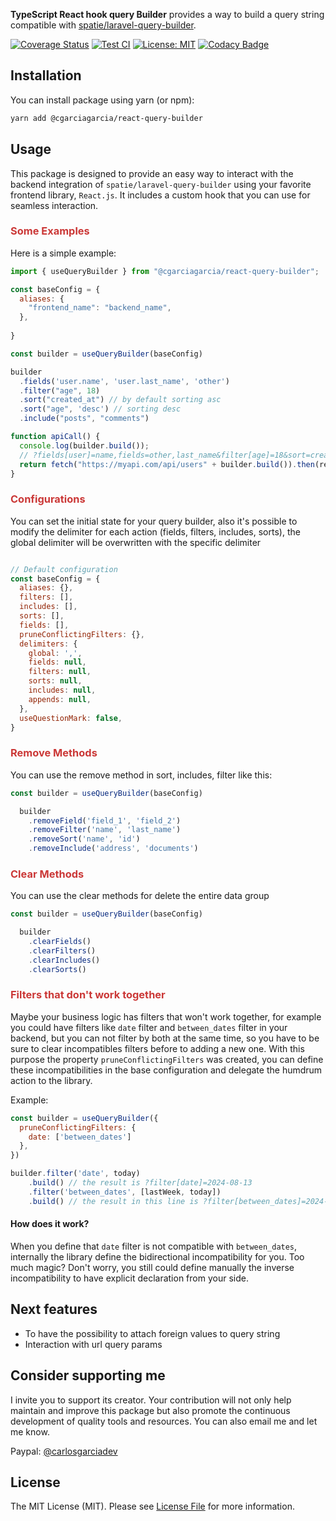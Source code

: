 
**TypeScript React hook query Builder** provides a way to build a query string compatible with
[spatie/laravel-query-builder](https://github.com/spatie/laravel-query-builder).

[![Coverage Status](https://coveralls.io/repos/github/cgarciagarcia/react-query-builder/badge.svg?branch=main&service=github&kill_cache=1)](https://coveralls.io/github/cgarciagarcia/react-query-builder?branch=main)
[![Test CI](https://github.com/cgarciagarcia/react-query-builder/actions/workflows/test.yml/badge.svg)](https://github.com/cgarciagarcia/react-query-builder/actions/workflows/test.yml)
[![License: MIT](https://img.shields.io/badge/License-MIT-brightgreen.svg)](https://opensource.org/licenses/MIT)
[![Codacy Badge](https://app.codacy.com/project/badge/Grade/1f3f48abc84f4e3cba76e39e804786d6)](https://app.codacy.com/gh/cgarciagarcia/react-query-builder/dashboard?utm_source=gh&utm_medium=referral&utm_content=&utm_campaign=Badge_grade)

## Installation

You can install package using yarn (or npm):

```bash
yarn add @cgarciagarcia/react-query-builder
```

## Usage

This package is designed to provide an easy way to interact with the backend integration
of `spatie/laravel-query-builder`
using your favorite frontend library, `React.js`. It includes a custom hook that you can use for seamless interaction.

<h3 style="color:#cb3837">Some Examples</h3>

Here is a simple example:

```js
import { useQueryBuilder } from "@cgarciagarcia/react-query-builder";

const baseConfig = {
  aliases: {
    "frontend_name": "backend_name",
  },
 
}

const builder = useQueryBuilder(baseConfig)

builder
  .fields('user.name', 'user.last_name', 'other')
  .filter("age", 18)
  .sort("created_at") // by default sorting asc
  .sort("age", 'desc') // sorting desc
  .include("posts", "comments")

function apiCall() {
  console.log(builder.build());
  // ?fields[user]=name,fields=other,last_name&filter[age]=18&sort=created_at,-age&includes=posts,comments
  return fetch("https://myapi.com/api/users" + builder.build()).then(response => response.json())
}
```

<h3 style="color:#cb3837;">Configurations</h3>

You can set the initial state for your query builder, also it's possible to modify
the delimiter for each action (fields, filters, includes, sorts), the global delimiter
will be overwritten  with the specific delimiter

```javascript

// Default configuration 
const baseConfig = {
  aliases: {},
  filters: [],
  includes: [],
  sorts: [],
  fields: [],
  pruneConflictingFilters: {},
  delimiters: {
    global: ',',
    fields: null,
    filters: null,
    sorts: null,
    includes: null,
    appends: null,
  },
  useQuestionMark: false,
}
```

<h3 style="color:#cb3837;">Remove Methods</h3>
You can use the remove method in sort, includes, filter like this:

```js
const builder = useQueryBuilder(baseConfig)

  builder
    .removeField('field_1', 'field_2')
    .removeFilter('name', 'last_name')
    .removeSort('name', 'id')
    .removeInclude('address', 'documents')
```

<h3 style="color:#cb3837;">Clear Methods</h3>

You can use the clear methods for delete the entire data group  

```js
const builder = useQueryBuilder(baseConfig)

  builder
    .clearFields()
    .clearFilters()
    .clearIncludes()
    .clearSorts()
```

<h3 style="color:#cb3837;">Filters that don't work together</h3>

Maybe your business logic has filters that won't work together, for example you could
have filters like `date` filter and `between_dates` filter in your backend, but you can not filter
by both at the same time, so you have to be sure to clear incompatibles filters 
before to adding a new one. With this purpose the property `pruneConflictingFilters` 
was created, you can define these incompatibilities in the base configuration and delegate
the humdrum action to the library.

Example:

```js
const builder = useQueryBuilder({
  pruneConflictingFilters: {
    date: ['between_dates']
  },
})

builder.filter('date', today)
    .build() // the result is ?filter[date]=2024-08-13
    .filter('between_dates', [lastWeek, today])
    .build() // the result in this line is ?filter[between_dates]=2024-08-06,2024-08-13
```

#### How does it work?

When you define that `date` filter is not compatible with `between_dates`, internally
the library define the bidirectional incompatibility for you. Too much magic? Don't
worry, you still could define manually the inverse incompatibility to have explicit 
declaration from your side.


## Next features

* To have the possibility to attach foreign values to query string
* Interaction with url query params


## Consider supporting me

I invite you to support its creator. Your contribution will
not only help maintain and improve this package but also promote the continuous
development of quality tools and resources. You can also email me and let me know.

Paypal: [@carlosgarciadev](https://paypal.me/carlosgarciadev?country.x=AR&locale.x=es_XC)


## License

The MIT License (MIT). Please see [License File](LICENSE) for more information.
